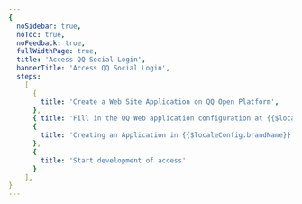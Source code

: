 ```yaml
---
{
  noSidebar: true,
  noToc: true,
  noFeedback: true,
  fullWidthPage: true,
  title: 'Access QQ Social Login',
  bannerTitle: 'Access QQ Social Login',
  steps:
    [
      {
        title: 'Create a Web Site Application on QQ Open Platform',
      },
      { title: 'Fill in the QQ Web application configuration at {{$localeConfig.brandName}}' },
      {
        title: 'Creating an Application in {{$localeConfig.brandName}}'
      },
      {
        title: 'Start development of access'
      }
    ],
}
---
```


<IntegrationDetail backLink="/en/guides/connections/social"/>
